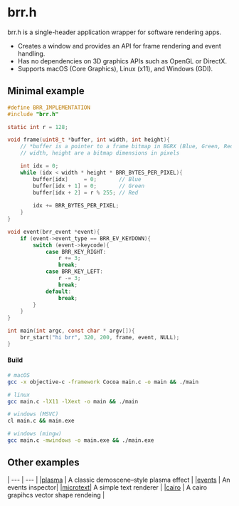 # brr.h

brr.h is a single-header application wrapper for software rendering apps. 
* Creates a window and provides an API for frame rendering and event handling.
* Has no dependencies on 3D graphics APIs such as OpenGL or DirectX.
* Supports macOS (Core Graphics), Linux (x11), and Windows (GDI). 


## Minimal example

```c
#define BRR_IMPLEMENTATION
#include "brr.h"

static int r = 128;

void frame(uint8_t *buffer, int width, int height){
    // *buffer is a pointer to a frame bitmap in BGRX (Blue, Green, Red, _), 8 bits per color.
    // width, height are a bitmap dimensions in pixels

    int idx = 0;
    while (idx < width * height * BRR_BYTES_PER_PIXEL){
        buffer[idx]     = 0;       // Blue
        buffer[idx + 1] = 0;       // Green
        buffer[idx + 2] = r % 255; // Red
        
        idx += BRR_BYTES_PER_PIXEL;
    }
}

void event(brr_event *event){
    if (event->event_type == BRR_EV_KEYDOWN){
        switch (event->keycode){
            case BRR_KEY_RIGHT:
                r += 3;
                break;
            case BRR_KEY_LEFT:
                r -= 3;
                break;
            default:
                break;
        }
    }
}

int main(int argc, const char * argv[]){
    brr_start("hi brr", 320, 200, frame, event, NULL);
}

```

#### Build 
```bash
# macOS
gcc -x objective-c -framework Cocoa main.c -o main && ./main

# linux
gcc main.c -lX11 -lXext -o main && ./main

# windows (MSVC)
cl main.c && main.exe

# windows (mingw)
gcc main.c -mwindows -o main.exe && ./main.exe
```


## Other examples
| --- | --- |
|[plasma](/examples/plasma/readme.md)  | A classic demoscene–style plasma effect |
|[events](/examples/events/readme.md)  | An events inspector|
|[microtext](/examples/microtext/readme.md)| A simple text renderer |
|[cairo](/examples/cairo/readme.md) | A cairo grapihcs vector shape rendeing |